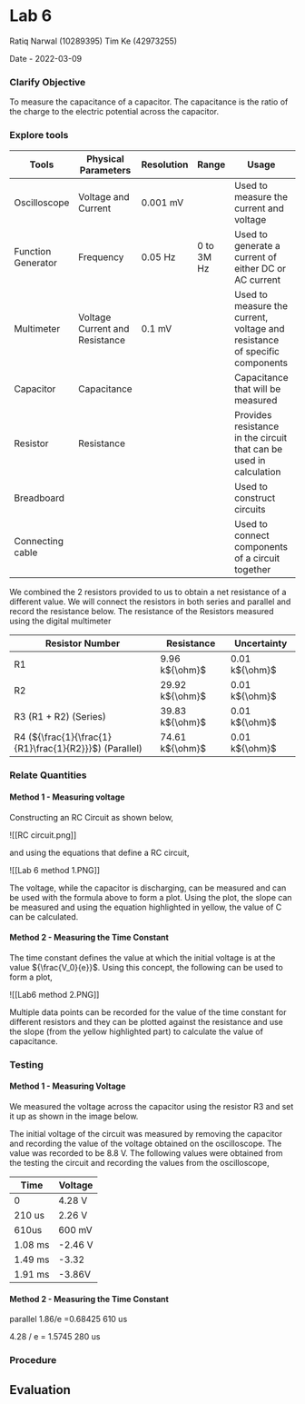 # Lab 6
Ratiq Narwal (10289395)
Tim Ke (42973255)

Date - 2022-03-09

### Clarify Objective

To measure the capacitance of a capacitor. The capacitance is the ratio of the charge to the electric potential across the capacitor. 

### Explore tools
| Tools              | Physical Parameters            | Resolution | Range      | Usage                                                                      | Uncertainty         |
| ------------------ | ------------------------------ | ---------- | ---------- | -------------------------------------------------------------------------- | ------------------- |
| Oscilloscope       | Voltage and Current            | 0.001 mV   |            | Used to measure the current and voltage                                    |                     |
| Function Generator | Frequency                      | 0.05 Hz    | 0 to 3M Hz | Used to generate a current of either DC or AC current                      | 0.025 Hz            |
| Multimeter         | Voltage Current and Resistance | 0.1 mV     |            | Used to measure the current, voltage and resistance of specific components | 0.1 mV/mA/m${\ohm}$ |
| Capacitor          | Capacitance                    |            |            | Capacitance that will be measured                                          |                     |
| Resistor           | Resistance                     |            |            | Provides resistance in the circuit that can be used in calculation         |                     |
| Breadboard         |                                |            |            | Used to construct circuits                                                 |                     |
| Connecting cable   |                                |            |            | Used to connect components of a circuit together                           |                     |

We combined the 2 resistors provided to us to obtain a net resistance of a different value. We will connect the resistors in both series and parallel and record the resistance below. The resistance of the Resistors measured using the digital multimeter

| Resistor Number                                        | Resistance      | Uncertainty    |
| ------------------------------------------------------ | --------------- | -------------- |
| R1                                                     | 9.96 k${\ohm}$  | 0.01 k${\ohm}$ |
| R2                                                     | 29.92 k${\ohm}$ | 0.01 k${\ohm}$ |
| R3 (R1 + R2) (Series)                                  | 39.83 k${\ohm}$ | 0.01 k${\ohm}$ |
| R4 (${\frac{1}{\frac{1}{R1}\frac{1}{R2}}}$) (Parallel) | 74.61 k${\ohm}$  | 0.01 k${\ohm}$ | 



### Relate Quantities



#### Method 1 - Measuring voltage
Constructing an RC Circuit as shown below,

![[RC circuit.png]]

and using the equations that define a RC circuit,

![[Lab 6 method 1.PNG]]

The voltage, while the capacitor is discharging, can be measured and can be used with the formula above to form a plot. Using the plot, the slope can be measured and using the equation highlighted in yellow, the value of C can be calculated.

#### Method 2 - Measuring the Time Constant

The time constant defines the value at which the initial voltage is at the value ${\frac{V_0}{e}}$. Using this concept, the following can be used to form a plot,

![[Lab6 method 2.PNG]]

Multiple data points can be recorded for the value of the time constant for different resistors and they can be plotted against the resistance and use the slope (from the yellow highlighted part) to calculate the value of capacitance.


### Testing

#### Method 1 - Measuring Voltage

We measured the voltage across the capacitor using the resistor R3 and set it up as shown in the image below.


The initial voltage of the circuit was measured by removing the capacitor and recording the value of the voltage obtained on the oscilloscope. The value was recorded to be 8.8 V. The following values were obtained from the testing the circuit and recording the values from the oscilloscope,


| Time    | Voltage |
| ------- | ------- |
| 0       | 4.28 V  |
| 210 us  | 2.26 V  |
| 610us   | 600 mV  |
| 1.08 ms | -2.46 V |
| 1.49 ms | -3.32   |
| 1.91 ms | -3.86V |

#### Method 2 - Measuring the Time Constant

parallel
1.86/e =0.68425 
610 us

4.28 / e = 1.5745
280 us





### Procedure

## Evaluation